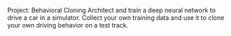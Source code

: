 Project: Behavioral Cloning
Architect and train a deep neural network to drive a car in a simulator. Collect your own training data and use it to clone your own driving behavior on a test track.